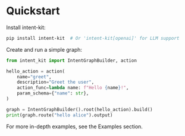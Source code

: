 # Quickstart

Install intent-kit:

```bash
pip install intent-kit  # Or 'intent-kit[openai]' for LLM support
```

Create and run a simple graph:

```python
from intent_kit import IntentGraphBuilder, action

hello_action = action(
    name="greet",
    description="Greet the user",
    action_func=lambda name: f"Hello {name}!",
    param_schema={"name": str},
)

graph = IntentGraphBuilder().root(hello_action).build()
print(graph.route("hello alice").output)
```

For more in-depth examples, see the Examples section.